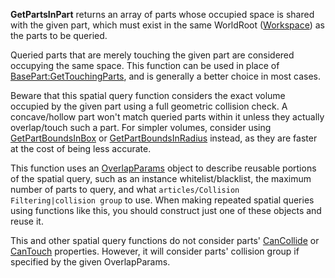 **GetPartsInPart** returns an array of parts whose occupied space is shared with the given part, which must exist in the same WorldRoot ([Workspace](https://developer.roblox.com/en-us/api-reference/class/Workspace)) as the parts to be queried.

Queried parts that are merely touching the given part are considered occupying the same space. This function can be used in place of [BasePart:GetTouchingParts](https://developer.roblox.com/en-us/api-reference/function/BasePart/GetTouchingParts), and is generally a better choice in most cases.

Beware that this spatial query function considers the exact volume occupied by the given part using a full geometric collision check. A concave/hollow part won't match queried parts within it unless they actually overlap/touch such a part. For simpler volumes, consider using [GetPartBoundsInBox](https://developer.roblox.com/en-us/api-reference/function/WorldRoot/GetPartBoundsInBox) or [GetPartBoundsInRadius](https://developer.roblox.com/en-us/api-reference/function/WorldRoot/GetPartBoundsInRadius) instead, as they are faster at the cost of being less accurate.

This function uses an [OverlapParams](https://developer.roblox.com/en-us/api-reference/datatype/OverlapParams) object to describe reusable portions of the spatial query, such as an instance whitelist/blacklist, the maximum number of parts to query, and what `articles/Collision Filtering|collision group` to use. When making repeated spatial queries using functions like this, you should construct just one of these objects and reuse it.

This and other spatial query functions do not consider parts' [CanCollide](https://developer.roblox.com/en-us/api-reference/property/BasePart/CanCollide) or [CanTouch](https://developer.roblox.com/en-us/api-reference/property/BasePart/CanTouch) properties. However, it will consider parts' collision group if specified by the given OverlapParams.